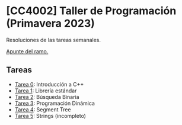 # [CC4002] Taller de Programación (Primavera 2023)
Resoluciones de las tareas semanales.

[Apunte del ramo.](https://uchile.progcomp.cl/apunte/prologo/introduccion)

## Tareas

- [Tarea 0](tarea0/): Introducción a C++
- [Tarea 1](tarea1/): Librería estándar
- [Tarea 2](tarea2/): Búsqueda Binaria
- [Tarea 3](tarea3/): Programación Dinámica
- [Tarea 4](tarea4/): Segment Tree
- [Tarea 5](tarea5/): Strings (incompleto)
